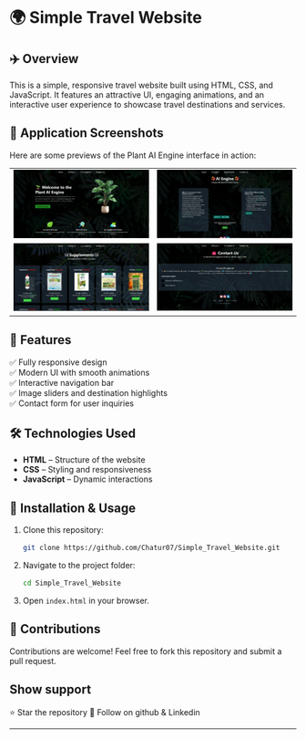 # 🌍 Simple Travel Website  

## ✈️ Overview  
This is a simple, responsive travel website built using HTML, CSS, and JavaScript. It features an attractive UI, engaging animations, and an interactive user experience to showcase travel destinations and services.  

## 📸 Application Screenshots

Here are some previews of the Plant AI Engine interface in action:

<table>
  <tr>
    <td align="center">
      <img src="https://github.com/Chatur07/Plant-AI-Engine/blob/main/demo_images/ss1.png" width="600" alt="Homepage Screenshot"/>
    </td>
    <td align="center">
      <img src="https://github.com/Chatur07/Plant-AI-Engine/blob/main/demo_images/ss2.png" width="600" alt="Login Page Screenshot"/>
    </td>
  </tr>
  <tr>
    <td align="center">
      <img src="https://github.com/Chatur07/Plant-AI-Engine/blob/main/demo_images/ss3.png" width="600" alt="Disease Detection Screenshot"/>
    </td>
    <td align="center">
      <img src="https://github.com/Chatur07/Plant-AI-Engine/blob/main/demo_images/ss4.png" width="600" alt="Borrow Essentials Screenshot"/>
    </td>
  </tr>
</table>


## 🎨 Features  
✅ Fully responsive design  
✅ Modern UI with smooth animations  
✅ Interactive navigation bar  
✅ Image sliders and destination highlights  
✅ Contact form for user inquiries  

## 🛠️ Technologies Used  
- **HTML** – Structure of the website  
- **CSS** – Styling and responsiveness  
- **JavaScript** – Dynamic interactions  

## 🚀 Installation & Usage  
1. Clone this repository:  
   ```bash
   git clone https://github.com/Chatur07/Simple_Travel_Website.git
   ```
2. Navigate to the project folder:  
   ```bash
   cd Simple_Travel_Website
   ```
3. Open `index.html` in your browser.  
 

## 🤝 Contributions  
Contributions are welcome! Feel free to fork this repository and submit a pull request.  

## Show support   
   ⭐ Star the repository 
   🙌 Follow on github & Linkedin
  

---
